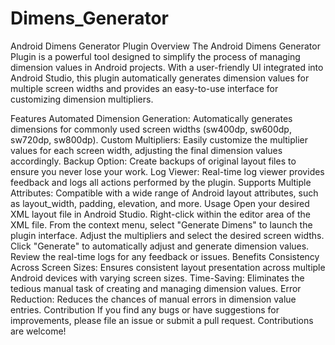 # Dimens_Generator
Android Dimens Generator Plugin
Overview
The Android Dimens Generator Plugin is a powerful tool designed to simplify the process of managing dimension values in Android projects. With a user-friendly UI integrated into Android Studio, this plugin automatically generates dimension values for multiple screen widths and provides an easy-to-use interface for customizing dimension multipliers.

Features
Automated Dimension Generation: Automatically generates dimensions for commonly used screen widths (sw400dp, sw600dp, sw720dp, sw800dp).
Custom Multipliers: Easily customize the multiplier values for each screen width, adjusting the final dimension values accordingly.
Backup Option: Create backups of original layout files to ensure you never lose your work.
Log Viewer: Real-time log viewer provides feedback and logs all actions performed by the plugin.
Supports Multiple Attributes: Compatible with a wide range of Android layout attributes, such as layout_width, padding, elevation, and more.
Usage
Open your desired XML layout file in Android Studio.
Right-click within the editor area of the XML file.
From the context menu, select "Generate Dimens" to launch the plugin interface.
Adjust the multipliers and select the desired screen widths.
Click "Generate" to automatically adjust and generate dimension values.
Review the real-time logs for any feedback or issues.
Benefits
Consistency Across Screen Sizes: Ensures consistent layout presentation across multiple Android devices with varying screen sizes.
Time-Saving: Eliminates the tedious manual task of creating and managing dimension values.
Error Reduction: Reduces the chances of manual errors in dimension value entries.
Contribution
If you find any bugs or have suggestions for improvements, please file an issue or submit a pull request. Contributions are welcome!
